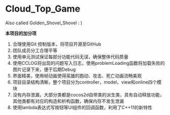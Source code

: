 # Cloud_Top_Game
Also called Golden_Shovel_Shovel : )

**本项目的加分项**

1. 合理使用Git 控制版本，将项目开源至GitHub
2. 团队成员分工合理平等
3. 使用单元测试保证每部分功能代码无误，确保整体代码质量
4. 使用CCLOG将出现的问题写入日志，使用problemLoading函数将加载失败的图片记录下来，便于后期Debug
5. 界面精美，使用帧动画使得英雄的跑动、攻击、死亡动画流畅美观
6. 项目目录结构清晰，整个项目分为controller，model，view和online四个模块
7. 没有内存泄漏，大部分类都是cocos2d自带类的派生类，具有自动释放功能，其他类都有对应的构造和析构函数，确保内存不发生泄漏
8. 使用lambda表达式写按钮等UI组件的回调函数，利用了C++11的新特性
